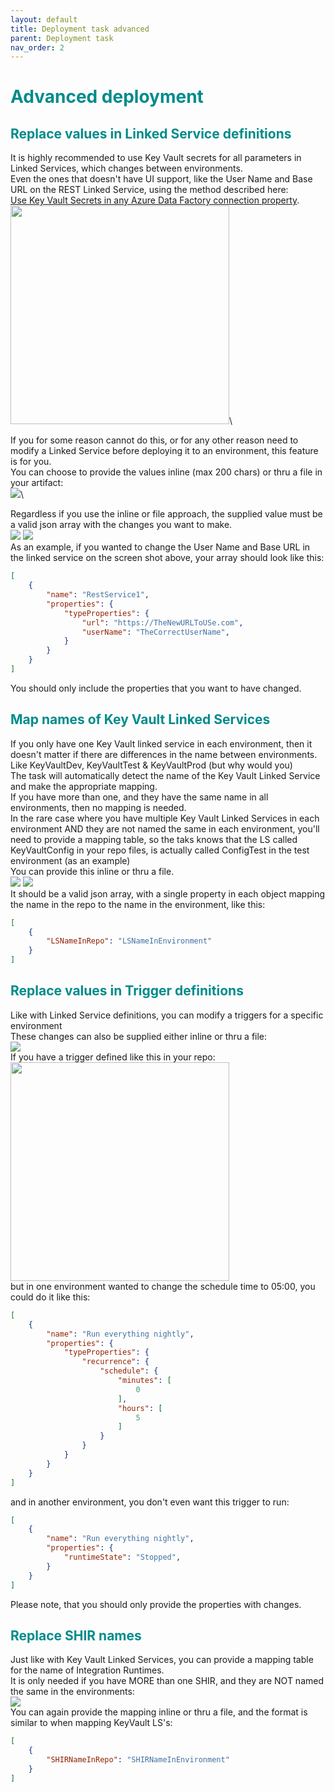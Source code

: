 ```yaml
---
layout: default
title: Deployment task advanced
parent: Deployment task
nav_order: 2
---
```

# <span style="color:darkcyan">Advanced deployment</span>

## <span style="color:darkcyan">Replace values in Linked Service definitions</span>
It is highly recommended to use Key Vault secrets for all parameters in Linked Services, which changes between environments.\
Even the ones that doesn't have UI support, like the User Name and Base URL on the REST Linked Service, using the method described here:\
<a href="https://medium.com/@damoo/use-key-vault-secrets-in-any-azure-data-factory-connection-property-943ca0d8f26f" target="_blank">Use Key Vault Secrets in any Azure Data Factory connection property</a>.\
<img src="../assets/rest ls keyvault.png" width="350">\

If you for some reason cannot do this, or for any other reason need to modify a Linked Service before deploying it to an environment, this feature is for you.\
You can choose to provide the values inline (max 200 chars) or thru a file in your artifact:\
<img src="../assets/3_LSAdv_ReplaceValues.png">\

Regardless if you use the inline or file approach, the supplied value must be a valid json array with the changes you want to make.\
<img src="../assets/4_LSAdv_ReplaceInline.png"> <img src="../assets/5_LSAdv_ReplaceFile.png">\
As an example, if you wanted to change the User Name and Base URL in the linked service on the screen shot above, your array should look like this:
``` json
[
    {
        "name": "RestService1",
        "properties": {
            "typeProperties": {
                "url": "https://TheNewURLToUSe.com",
                "userName": "TheCorrectUserName",
            }
        }
    }
]
```
You should only include the properties that you want to have changed.

## <span style="color:darkcyan">Map names of Key Vault Linked Services</span>
If you only have one Key Vault linked service in each environment, then it doesn't matter if there are differences in the name between environments.\
Like KeyVaultDev, KeyVaultTest & KeyVaultProd (but why would you)\
The task will automatically detect the name of the Key Vault Linked Service and make the appropriate mapping.\
If you have more than one, and they have the same name in all environments, then no mapping is needed.\
In the rare case where you have multiple Key Vault Linked Services in each environment AND they are not named the same in each environment, you'll need to provide a mapping table, so the taks knows that the LS called KeyVaultConfig in your repo files, is actually called ConfigTest in the test environment (as an example)\
You can provide this inline or thru a file.\
<img src="../assets/6_LSAdv_KVInline.png">
<img src="../assets/7_LSAdv_KVFile.png">\
It should be a valid json array, with a single property in each object mapping the name in the repo to the name in the environment, like this:
``` json
[
    {
        "LSNameInRepo": "LSNameInEnvironment"
    }
]
```

## <span style="color:darkcyan">Replace values in Trigger definitions</span>
Like with Linked Service definitions, you can modify a triggers for a specific environment\
These changes can also be supplied either inline or thru a file:\
<img src="../assets/8_TgAdv_ReplaceValues.png">\
If you have a trigger defined like this in your repo:\
<img src="../assets/trigger definition.png" width="350">\
but in one environment wanted to change the schedule time to 05:00, you could do it like this:
``` json
[
    {
        "name": "Run everything nightly",
        "properties": {
            "typeProperties": {
                "recurrence": {
                    "schedule": {
                        "minutes": [
                            0
                        ],
                        "hours": [
                            5
                        ]
                    }
                }
            }
        }
    }
]
```
and in another environment, you don't even want this trigger to run:
``` json
[
    {
        "name": "Run everything nightly",
        "properties": {
            "runtimeState": "Stopped",
        }
    }
]
```
Please note, that you should only provide the properties with changes.

## <span style="color:darkcyan">Replace SHIR names</span>
Just like with Key Vault Linked Services, you can provide a mapping table for the name of Integration Runtimes.\
It is only needed if you have MORE than one SHIR, and they are NOT named the same in the environments:\
<img src="../assets/9_SHIRAdv_Replace.png">\
You can again provide the mapping inline or thru a file, and the format is similar to when mapping KeyVault LS's:
``` json
[
    {
        "SHIRNameInRepo": "SHIRNameInEnvironment"
    }
]
```